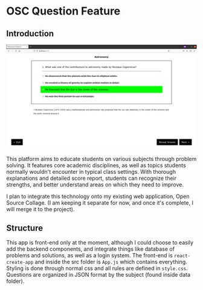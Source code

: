 # OSC Question Feature

## Introduction

![alt text](src/images/ss.png)

This platform aims to educate students on various subjects through problem solving. It features core academic disciplines, as well as topics students normally wouldn't encounter in typical class settings. With thorough explanations and detailed score report, students can recognize their strengths, and better understand areas on which they need to improve.

I plan to integrate this technology onto my existing web application, Open Source Collage. (I am keeping it separate for now, and once it's complete, I will merge it to the project). 

## Structure

This app is front-end only at the moment, although I could choose to easily add the backend components, and integrate things like database of problems and solutions, as well as a login system. The front-end is `react-create-app` and inside the src folder is `App.js` which contains everything. Styling is done through normal css and all rules are defined in `style.css`. Questions are organized in JSON format by the subject (found inside data folder).

